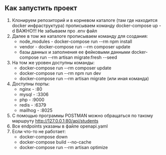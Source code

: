 ## Как запустить проект

1. Клонируем репозиторий и в корневом каталоге (там где находится docker инфраструктура) прописываем команду docker-compose up -d ВАЖНО!!! Не забываем про .env файл 
2. Далее в том же каталоге прописываем команду для создания:
      - node_modules - docker-compose run --rm npm install
      - vendor - docker-compose run --rm composer update
      - базы данных и заполнения ее фейковыми данными docker-compose run --rm artisan migrate:fresh --seed
3. На том же уровен доступны команды:
    - docker-compose run --rm composer update
    - docker-compose run --rm npm run dev
    - docker-compose run --rm artisan migrate (или иная команда)
4. Доступны порты:
   - nginx - :80
   - mysql - :3306
   - php - :9000
   - redis - :6379
   - mailhog - :8025
5. С помощью программы POSTMAN можно обращаться по такому маршруту http://127.0.0.1:80/api/students
6. Все endpoints указаны в файле openapi.yaml
7. Если что-то не работает:
    - docker-compose down
    - docker-compose build --no-cache
    - docker-compose run --rm artisan optimize

